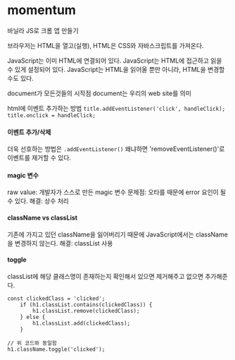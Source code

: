# momentum
바닐라 JS로 크롬 앱 만들기

브라우저는 HTML을 열고(실행), HTML은 CSS와 자바스크립트를 가져온다.

JavaScript는 이미 HTML에 연결되어 있다.
JavaScript는 HTML에 접근하고 읽을 수 있게 설정되어 있다.
JavaScript는 HTML을 읽어올 뿐만 아니라, HTML을 변경할 수도 있다.

document가 모든것들의 시작점
document는 우리의 web site를 의미

html에 이벤트 추가하는 방법
`title.addEventListener('click', handleClick);`
`title.onclick = handleClick;`

#### 이벤트 추가/삭제
더욱 선호하는 방법은 `.addEventListener()`
왜냐하면 'removeEventListener()'로 이벤트를 제거할 수 있다.

#### magic 변수
raw value: 개발자가 스스로 만든 magic 변수
문제점: 오타를 때문에 error 요인이 될 수 있다.
해결: 상수 처리

#### className vs classList
기존에 가지고 있던 className을 잃어버리기 때문에 JavaScript에서는 className을 변경하지 않는다.
해결: classList 사용

#### toggle
classList에 해당 클래스명이 존재하는지 확인해서 있으면 제거해주고 없으면 추가해준다.

```
const clickedClass = 'clicked';
    if (h1.classList.contains(clickedClass)) {
        h1.classList.remove(clickedClass);
    } else {
        h1.classList.add(clickedClass);
    }
```

```
// 위 코드와 동일함
h1.className.toggle('clicked');
```

